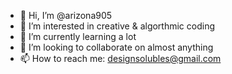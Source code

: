 - 👋 Hi, I’m @arizona905
- 👀 I’m interested in creative & algorthmic coding
- 🌱 I’m currently learning a lot
- 💞️ I’m looking to collaborate on almost anything
- 📫 How to reach me: designsolubles@gmail.com

<!---
arizona905/arizona905 is a ✨ special ✨ repository because its `README.md` (this file) appears on your GitHub profile.
You can click the Preview link to take a look at your changes.
--->
